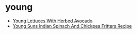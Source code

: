 # young

 * [Young Lettuces With Herbed Avocado](index/y/young-lettuces-with-herbed-avocado-56389981.json)
 * [Young Suns Indian Spinach And Chickpea Fritters Recipe](index/y/young-suns-indian-spinach-and-chickpea-fritters-recipe.json)
